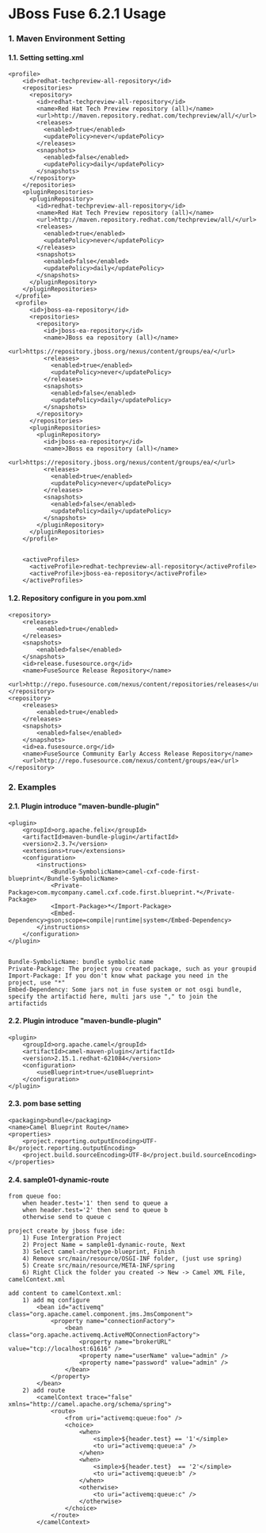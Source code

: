 JBoss Fuse 6.2.1 Usage
=====

### 1. Maven Environment Setting

#### 1.1. Setting setting.xml

    <profile>
        <id>redhat-techpreview-all-repository</id>
        <repositories>
          <repository>
            <id>redhat-techpreview-all-repository</id>
            <name>Red Hat Tech Preview repository (all)</name>
            <url>http://maven.repository.redhat.com/techpreview/all/</url>
            <releases>
              <enabled>true</enabled>
              <updatePolicy>never</updatePolicy>
            </releases>
            <snapshots>
              <enabled>false</enabled>
              <updatePolicy>daily</updatePolicy>
            </snapshots>
          </repository>
        </repositories>
        <pluginRepositories>
          <pluginRepository>
            <id>redhat-techpreview-all-repository</id>
            <name>Red Hat Tech Preview repository (all)</name>
            <url>http://maven.repository.redhat.com/techpreview/all/</url>
            <releases>
              <enabled>true</enabled>
              <updatePolicy>never</updatePolicy>
            </releases>
            <snapshots>
              <enabled>false</enabled>
              <updatePolicy>daily</updatePolicy>
            </snapshots>
          </pluginRepository>
        </pluginRepositories>
      </profile>
      <profile>
          <id>jboss-ea-repository</id>
          <repositories>
            <repository>
              <id>jboss-ea-repository</id>
              <name>JBoss ea repository (all)</name>
              <url>https://repository.jboss.org/nexus/content/groups/ea/</url>
              <releases>
                <enabled>true</enabled>
                <updatePolicy>never</updatePolicy>
              </releases>
              <snapshots>
                <enabled>false</enabled>
                <updatePolicy>daily</updatePolicy>
              </snapshots>
            </repository>
          </repositories>
          <pluginRepositories>
            <pluginRepository>
              <id>jboss-ea-repository</id>
              <name>JBoss ea repository (all)</name>
              <url>https://repository.jboss.org/nexus/content/groups/ea/</url>
              <releases>
                <enabled>true</enabled>
                <updatePolicy>never</updatePolicy>
              </releases>
              <snapshots>
                <enabled>false</enabled>
                <updatePolicy>daily</updatePolicy>
              </snapshots>
            </pluginRepository>
          </pluginRepositories>
        </profile>
        
        
        <activeProfiles>
          <activeProfile>redhat-techpreview-all-repository</activeProfile>
      	  <activeProfile>jboss-ea-repository</activeProfile>
        </activeProfiles>
        
#### 1.2. Repository configure in you pom.xml

	<repository>
		<releases>
			<enabled>true</enabled>
		</releases>
		<snapshots>
			<enabled>false</enabled>
		</snapshots>
		<id>release.fusesource.org</id>
		<name>FuseSource Release Repository</name>
		<url>http://repo.fusesource.com/nexus/content/repositories/releases</url>
	</repository>
	<repository>
		<releases>
			<enabled>true</enabled>
		</releases>
		<snapshots>
			<enabled>false</enabled>
		</snapshots>
		<id>ea.fusesource.org</id>
		<name>FuseSource Community Early Access Release Repository</name>
		<url>http://repo.fusesource.com/nexus/content/groups/ea</url>
	</repository>


### 2. Examples

#### 2.1. Plugin introduce "maven-bundle-plugin"

	<plugin>
		<groupId>org.apache.felix</groupId>
		<artifactId>maven-bundle-plugin</artifactId>
		<version>2.3.7</version>
		<extensions>true</extensions>
		<configuration>
			<instructions>
				<Bundle-SymbolicName>camel-cxf-code-first-blueprint</Bundle-SymbolicName>
				<Private-Package>com.mycompany.camel.cxf.code.first.blueprint.*</Private-Package>
				<Import-Package>*</Import-Package>
				<Embed-Dependency>gson;scope=compile|runtime|system</Embed-Dependency>
			</instructions>
		</configuration>
	</plugin>
	
	
	Bundle-SymbolicName: bundle symbolic name
	Private-Package: The project you created package, such as your groupid
	Import-Package: If you don't know what package you need in the project, use "*"
	Embed-Dependency: Some jars not in fuse system or not osgi bundle, specify the artifactid here, multi jars use "," to join the artifactids


#### 2.2. Plugin introduce "maven-bundle-plugin"

	<plugin>
		<groupId>org.apache.camel</groupId>
		<artifactId>camel-maven-plugin</artifactId>
		<version>2.15.1.redhat-621084</version>
		<configuration>
			<useBlueprint>true</useBlueprint>
		</configuration>
	</plugin>

#### 2.3. pom base setting

	<packaging>bundle</packaging>
	<name>Camel Blueprint Route</name>
	<properties>
		<project.reporting.outputEncoding>UTF-8</project.reporting.outputEncoding>
		<project.build.sourceEncoding>UTF-8</project.build.sourceEncoding>
	</properties>

#### 2.4. sample01-dynamic-route

	from queue foo:
		when header.test='1' then send to queue a
		when header.test='2' then send to queue b
		otherwise send to queue c
	
	project create by jboss fuse ide:
		1) Fuse Intergration Project
		2) Project Name = sample01-dynamic-route, Next
		3) Select camel-archetype-blueprint, Finish
		4) Remove src/main/resource/OSGI-INF folder, (just use spring)
		5) Create src/main/resource/META-INF/spring
		6) Right Click the folder you created -> New -> Camel XML File, camelContext.xml
	
	add content to camelContext.xml:
		1) add mq configure
			<bean id="activemq" class="org.apache.camel.component.jms.JmsComponent">
				<property name="connectionFactory">
					<bean class="org.apache.activemq.ActiveMQConnectionFactory">
						<property name="brokerURL" value="tcp://localhost:61616" />
						<property name="userName" value="admin" />
						<property name="password" value="admin" />
					</bean>
				</property>
			</bean>
		2) add route
			<camelContext trace="false" xmlns="http://camel.apache.org/schema/spring">
				<route>
					<from uri="activemq:queue:foo" />
					<choice>
						<when>
							<simple>${header.test} == '1'</simple>
							<to uri="activemq:queue:a" />
						</when>
						<when>
							<simple>${header.test}  == '2'</simple>
							<to uri="activemq:queue:b" />
						</when>
						<otherwise>
							<to uri="activemq:queue:c" />
						</otherwise>
					</choice>
				</route>
			</camelContext>
